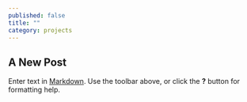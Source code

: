 ```yaml
---
published: false
title: ""
category: projects
---
```


## A New Post

Enter text in [Markdown](http://daringfireball.net/projects/markdown/). Use the toolbar above, or click the **?** button for formatting help.
